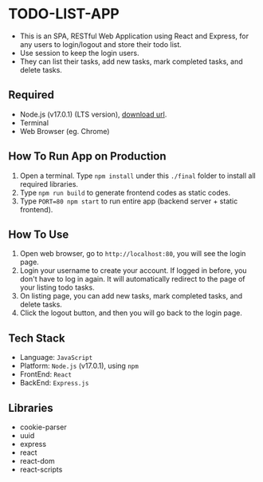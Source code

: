# TODO-LIST-APP
* This is an SPA, RESTful Web Application using React and Express, for any users to login/logout and store their todo list.
* Use session to keep the login users.
* They can list their tasks, add new tasks, mark completed tasks, and delete tasks.

## Required
* Node.js (v17.0.1) (LTS version), [download url](https://nodejs.org/en/download/).
* Terminal
* Web Browser (eg. Chrome)

## How To Run App on Production
1. Open a terminal. Type `npm install` under this `./final` folder to install all required libraries.
4. Type `npm run build` to generate frontend codes as static codes.
5. Type `PORT=80 npm start` to run entire app (backend server + static frontend).

## How To Use
1. Open web browser, go to `http://localhost:80`, you will see the login page.
2. Login your username to create your account. If logged in before, you don't have to log in again. It will automatically redirect to the page of your listing todo tasks.
3. On listing page, you can add new tasks, mark completed tasks, and delete tasks.
4. Click the logout button, and then you will go back to the login page.

## Tech Stack
* Language: `JavaScript`
* Platform: `Node.js` (v17.0.1), using `npm`
* FrontEnd: `React`
* BackEnd: `Express.js`

## Libraries
  * cookie-parser
  * uuid
  * express
  * react
  * react-dom
  * react-scripts
